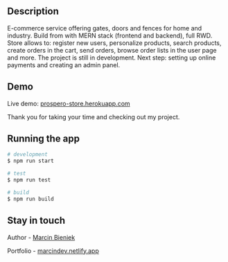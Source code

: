 ## Description

E-commerce service offering gates, doors and fences for home and industry. Build from with MERN stack (frontend and backend), full RWD. Store allows to: register new users, personalize products, search products, create orders in the cart, send orders, browse order lists in the user page and more. The project is still in development. Next step: setting up online payments and creating an admin panel.

## Demo

Live demo: [prospero-store.herokuapp.com](https://prospero-store.herokuapp.com/)

Thank you for taking your time and checking out my project.

## Running the app

```bash
# development
$ npm run start

# test
$ npm run test

# build
$ npm run build
```

## Stay in touch

Author - [Marcin Bieniek](https://www.linkedin.com/in/marcin-bieniek-617565271/)

Portfolio - [marcindev.netlify.app](https://marcindev.netlify.app/)

